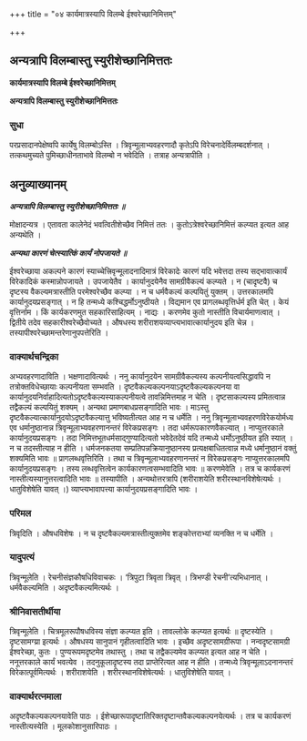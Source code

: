 +++
title = "०४ कार्यमात्रस्यापि विलम्बे ईश्वरेच्छानिमित्तम्"

+++


## अन्यत्रापि विलम्बास्तु स्युरीशेच्छानिमित्ततः

**कार्यमात्रस्यापि विलम्बे ईश्वरेच्छानिमित्तम्**

**अन्यत्रापि विलम्बास्तु स्युरीशेच्छानिमित्ततः**

### **सुधा**

परप्रसादानपेक्षेष्वपि कार्येषु विलम्बोऽस्ति । त्रिवृन्मूलाभ्यवहरणादौ कृतेऽपि विरेचनादेर्विलम्बदर्शनात् । तत्कथमुच्यते पुमिच्छाधीनताभावे विलम्बो न भवेदिति । तत्राह अन्यत्रापीति ।

## **अनुव्याख्यानम्**

***अन्यत्रापि विलम्बास्तु स्युरीशेच्छानिमित्ततः ॥***

मोक्षादन्यत्र । एतावता कालेनेदं भवत्वितीशेच्छैव निमित्तं ततः । कुतोऽत्रेश्वरेच्छानिमित्तं कल्प्यत इत्यत आह अन्यथेति ।

***अन्यथा कारणं चेत्स्यात्किं कार्यं नोपजायते ॥***

ईश्वरेच्छाया अकल्पने कारणं स्याच्चेत्त्रिवृन्मूलादनादिमात्रं विरेकादेः कारणं यदि भवेत्तदा तस्य सद्भावात्कार्यं विरेकादिकं कस्मान्नोपजायते । उपजायेतैव । कार्यानुदयेनैव सामग्रीवैकल्यं कल्प्यते । न (चादृष्टवै) च दृष्टस्य वैकल्यमत्रास्तीति परमेश्वरेच्छैव कल्प्या । न च धर्मवैकल्यं कल्पयितुं युक्तम् । उत्तरकालमपि कार्यानुदयप्रसङ्गात् । न हि तन्मध्ये कश्चिद्धर्मोऽनुष्ठीयते । विद्यमान एव प्रागलब्धवृत्तिर्धर्म इति चेत् । केयं वृत्तिर्नाम । किं कार्यकरणमुत सहकारिसाहित्यम् । नाद्यः । करणमेव कुतो नास्तीति विचार्यमाणत्वात् । द्वितीये तदेव सहकारीश्वरेच्छैवोच्यते । औषधस्य शरीराशयव्याप्त्यभावात्कार्यानुदय इति चेन्न । तस्यापीश्वरेच्छामन्तरेणानुपपत्तेरिति ।

### **वाक्यार्थचन्द्रिका**

अभ्यवहरणादाविति । भक्षणादावित्यर्थः । ननु कार्यानुदयेन सामग्रीवैकल्यस्य कल्पनीयत्वसिद्धावपि न तत्रोक्तविधेच्छायाः कल्पनीयता सम्भवति । दृष्टवैकल्यकल्पनयाऽदृष्टवैकल्यकल्पनया वा कार्यानुदयनिर्वाहादित्यतोऽदृष्टवैकल्यस्याकल्पनीयत्वे तावन्निमित्तमाह न चेति । दृष्टसाकल्यस्य प्रमितत्वान्न तद्वैकल्यं कल्पयितुं शक्यम् । अन्यथा प्रमाणबाधप्रसङ्गादिति भावः । माऽस्तु दृष्टवैकल्यात्कार्यानुदयोऽदृष्टवैकल्यात्तु भविष्यतीत्यत आह न च धर्मेति । ननु त्रिवृन्मूलाभ्यवहरणविरेकयोर्मध्य एव धर्मानुष्ठानान्न त्रिवृन्मूलाभ्यवहरणानन्तरं विरेकप्रसङ्गः । तदा धर्मरूपकारणवैकल्यात् । नाप्युत्तरकाले कार्यानुदयप्रसङ्गः । तदा निमित्तभूतधर्मसाद्गुण्यादित्यतो भवेदेतदेवं यदि तन्मध्ये धर्मोऽनुष्ठीयत इति स्यात् । न च तदस्तीत्याह न हीति । धर्मजनकतया सम्प्रतिपन्नक्रियानुष्ठानस्य प्रत्यक्षबाधितत्वान्न मध्ये धर्मानुष्ठानं वक्तुं शक्यमिति भावः ॥ प्रागलब्धवृत्तिरिति । तथा च त्रिवृन्मूलाभ्यवहरणानन्तरं न विरेकप्रसङ्गः नाप्युत्तरकालमपि कार्यानुदयप्रसङ्गः । तस्य लब्धवृत्तित्वेन कार्यकारणत्वसम्भवादिति भावः ॥ करणमेवेति । तत्र च कार्यकरणं नास्तीत्यस्यानुत्तरत्वादिति भावः ॥ तस्यापीति । अन्यथोत्तरत्रापि (शरीराशयेति शरीरस्थानविशेषेत्यर्थः । धातुविशेषेति यावत् ।) व्याप्त्यभावापत्त्या कार्यानुदयप्रसङ्गादिति भावः ।

### **परिमल** 

त्रिवृदिति । औषधविशेषः । न च दृष्टवैकल्यमत्रास्तीत्युक्तमेव शङ्कोत्तराभ्यां व्यनक्ति न च धर्मेति ।

### **यादुपत्यं**

त्रिवृन्मूलेति । रेचनीसंज्ञकौषधिविवाचकः । ‘त्रिपुटा त्रिवृता त्रिवृत् । त्रिभण्डी रेचनी’त्यभिधानात् । धर्मवैकल्यमिति । अदृष्टवैकल्यमित्यर्थः ।

### **श्रीनिवासतीर्थीया**

त्रिवृन्मूलेति । चित्रमूलरूपौषधविस्य संज्ञा कल्प्यत इति । तावल्लोके कल्प्यत इत्यर्थः ॥ दृष्टस्येति । दृष्टसामग्य्रा इत्यर्थः । औषधस्य सानुपानं गृहीतत्वादिति भावः । इच्छैव अदृष्टसामग्रीरूपा । नन्वदृष्टसामग्री ईश्वरेच्छा, कुतः । पुण्यरूपमदृष्टमेव तथास्तु । तथा च तद्वैकल्यमेव कल्प्यत इत्यत आह न चेति । ननूत्तरकाले कार्यं भवत्येव । तदनुकूलादृष्टस्य तदा प्राप्तेरित्यत आह न हीति । तन्मध्ये त्रिवृन्मूलाऽदनानन्तरं विरेकात्पूर्वमित्यर्थः । शरीराशयेति । शरीरस्थानविशेषेत्यर्थः । धातुविशेषेति यावत् ।

### **वाक्यार्थरत्नमाला**

अदृष्टवैकल्यकल्पनयावेति पाठः । ईशेच्छारूपादृष्टातिरिक्तदृष्टान्तवैकल्यकल्पनयेत्यर्थः । तत्र च कार्यकरणं नास्तीत्यस्येति । मूलकोशानुसारिपाठः ।


